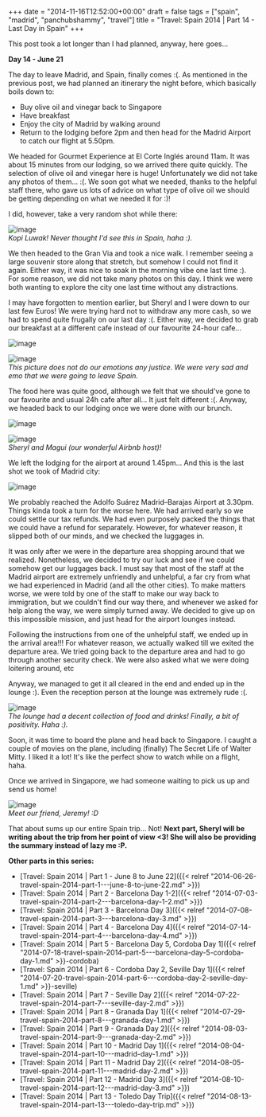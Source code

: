 +++
date = "2014-11-16T12:52:00+00:00"
draft = false
tags = ["spain", "madrid", "panchubshammy", "travel"]
title = "Travel: Spain 2014 | Part 14 - Last Day in Spain"
+++


This post took a lot longer than I had planned, anyway, here goes...

**Day 14 - June 21**

The day to leave Madrid, and Spain, finally comes :(. As mentioned in the previous post, we had planned an itinerary the night before, which basically boils down to:

  * Buy olive oil and vinegar back to Singapore
  * Have breakfast
  * Enjoy the city of Madrid by walking around
  * Return to the lodging before 2pm and then head for the Madrid Airport to catch our flight at 5.50pm.



We headed for Gourmet Experience at El Corte Inglés around 11am. It was about 15 minutes from our lodging, so we arrived there quite quickly. The selection of olive oil and vinegar here is huge! Unfortunately we did not take any photos of them... :(. We soon got what we needed, thanks to the helpful staff there, who gave us lots of advice on what type of olive oil we should be getting depending on what we needed it for :)!

I did, however, take a very random shot while there:

![image](/img/2014-11-16-travel-spain-2014-part-14---last-day-in-spain/23976e206b29237e57ac78668a44733468ef61b9465dff6ac078d6353b3702ae.jpg)  
_Kopi Luwak! Never thought I'd see this in Spain, haha :)._

We then headed to the Gran Via and took a nice walk. I remember seeing a large souvenir store along that stretch, but somehow I could not find it again. Either way, it was nice to soak in the morning vibe one last time :). For some reason, we did not take many photos on this day. I think we were both wanting to explore the city one last time without any distractions.

I may have forgotten to mention earlier, but Sheryl and I were down to our last few Euros! We were trying hard not to withdraw any more cash, so we had to spend quite frugally on our last day :(. Either way, we decided to grab our breakfast at a different cafe instead of our favourite 24-hour cafe...

![image](/img/2014-11-16-travel-spain-2014-part-14---last-day-in-spain/d47f7ef020a57292386f92054c73749cb93f009d08899c8c3385785d4e94a0a5.jpg)

![image](/img/2014-11-16-travel-spain-2014-part-14---last-day-in-spain/9a60ab09cbce52f79685269e3ab943f65cb84842ad11f7235ff14de8c08d0d92.jpg)  
_This picture does not do our emotions any justice. We were *very* sad and emo that we were going to leave Spain._

The food here was quite good, although we felt that we should've gone to our favourite and usual 24h cafe after all... It just felt different :(. Anyway, we headed back to our lodging once we were done with our brunch.

![image](/img/2014-11-16-travel-spain-2014-part-14---last-day-in-spain/7e9e175e6790f8413358c8bfc015f5fdc210bacab200d6f5330e90d4191ef7c1.jpg)

![image](/img/2014-11-16-travel-spain-2014-part-14---last-day-in-spain/dfd32895e50d1367829afa3e64ec026169ce59118e302bd46da98a69f8294614.jpg)  
_Sheryl and Magui (our wonderful Airbnb host)!_

We left the lodging for the airport at around 1.45pm... And this is the last shot we took of Madrid city:

![image](/img/2014-11-16-travel-spain-2014-part-14---last-day-in-spain/60ce5586b6e8c17e56e29ac1c4b1b51f84a9a073226362d6c5bdf38f8d42fdb3.jpg)

We probably reached the Adolfo Suárez Madrid–Barajas Airport at 3.30pm. Things kinda took a turn for the worse here. We had arrived early so we could settle our tax refunds. We had even purposely packed the things that we could have a refund for separately. However, for whatever reason, it slipped both of our minds, and we checked the luggages in.

It was only after we were in the departure area shopping around that we realized. Nonetheless, we decided to try our luck and see if we could somehow get our luggages back. I must say that most of the staff at the Madrid airport are extremely unfriendly and unhelpful, a far cry from what we had experienced in Madrid (and all the other cities). To make matters worse, we were told by one of the staff to make our way back to immigration, but we couldn't find our way there, and whenever we asked for help along the way, we were simply turned away. We decided to give up on this impossible mission, and just head for the airport lounges instead.

Following the instructions from one of the unhelpful staff, we ended up in the arrival area!!! For whatever reason, we actually walked till we exited the departure area. We tried going back to the departure area and had to go through another security check. We were also asked what we were doing loitering around, etc

Anyway, we managed to get it all cleared in the end and ended up in the lounge :). Even the reception person at the lounge was extremely rude :(.

![image](/img/2014-11-16-travel-spain-2014-part-14---last-day-in-spain/eb441537a27fd6b964e1c4b881e7a6b6635726c017155b1ebb7e450043faf2cb.jpg)  
_The lounge had a decent collection of food and drinks! Finally, a bit of positivity. Haha :)._

Soon, it was time to board the plane and head back to Singapore. I caught a couple of movies on the plane, including (finally) The Secret Life of Walter Mitty. I liked it a lot! It's like the perfect show to watch while on a flight, haha.

Once we arrived in Singapore, we had someone waiting to pick us up and send us home!

![image](/img/2014-11-16-travel-spain-2014-part-14---last-day-in-spain/d1ee7da2233964be484bb9f514edc2b65d62523f5fc1b89487e4ca04255938a9.jpg)  
_Meet our friend, Jeremy! :D_

That about sums up our entire Spain trip... Not! **Next part, Sheryl will be writing about the trip from her point of view &lt;3! She will also be providing the summary instead of lazy me :P.**

**Other parts in this series:**

  * [Travel: Spain 2014 | Part 1 - June 8 to June 22]({{< relref "2014-06-26-travel-spain-2014-part-1---june-8-to-june-22.md" >}})
  * [Travel: Spain 2014 | Part 2 - Barcelona Day 1-2]({{< relref "2014-07-03-travel-spain-2014-part-2---barcelona-day-1-2.md" >}})
  * [Travel: Spain 2014 | Part 3 - Barcelona Day 3]({{< relref "2014-07-08-travel-spain-2014-part-3---barcelona-day-3.md" >}})
  * [Travel: Spain 2014 | Part 4 - Barcelona Day 4]({{< relref "2014-07-14-travel-spain-2014-part-4---barcelona-day-4.md" >}})
  * [Travel: Spain 2014 | Part 5 - Barcelona Day 5, Cordoba Day 1]({{< relref "2014-07-18-travel-spain-2014-part-5---barcelona-day-5-cordoba-day-1.md" >}}-cordoba)
  * [Travel: Spain 2014 | Part 6 - Cordoba Day 2, Seville Day 1]({{< relref "2014-07-20-travel-spain-2014-part-6---cordoba-day-2-seville-day-1.md" >}}-seville)
  * [Travel: Spain 2014 | Part 7 - Seville Day 2]({{< relref "2014-07-22-travel-spain-2014-part-7---seville-day-2.md" >}})
  * [Travel: Spain 2014 | Part 8 - Granada Day 1]({{< relref "2014-07-29-travel-spain-2014-part-8---granada-day-1.md" >}})
  * [Travel: Spain 2014 | Part 9 - Granada Day 2]({{< relref "2014-08-03-travel-spain-2014-part-9---granada-day-2.md" >}})
  * [Travel: Spain 2014 | Part 10 - Madrid Day 1]({{< relref "2014-08-04-travel-spain-2014-part-10---madrid-day-1.md" >}})
  * [Travel: Spain 2014 | Part 11 - Madrid Day 2]({{< relref "2014-08-05-travel-spain-2014-part-11---madrid-day-2.md" >}})
  * [Travel: Spain 2014 | Part 12 - Madrid Day 3]({{< relref "2014-08-10-travel-spain-2014-part-12---madrid-day-3.md" >}})
  * [Travel: Spain 2014 | Part 13 - Toledo Day Trip]({{< relref "2014-08-13-travel-spain-2014-part-13---toledo-day-trip.md" >}})


